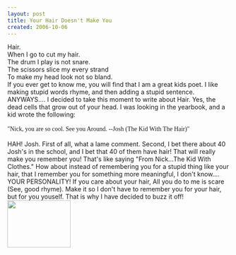 ```yaml
---
layout: post
title: Your Hair Doesn't Make You
created: 2006-10-06
---
```

<p>Hair.<br />
	When I go to cut my hair.<br />
	The drum I play is not snare.<br />
	The scissors slice my every strand<br />
	To make my head look not so bland.<br />
	If you ever get to know me, you will find that I am a great kids poet. I like making stupid words rhyme, and then adding a stupid sentence. ANYWAYS.... I decided to take this moment to write about Hair. Yes, the dead cells that grow out of your head. I was looking in the yearbook, and a kid wrote the following:<br />
	<br />
	<span style="font-family:lucida grande;">&quot;Nick, you are so cool. See you Around. --Josh (The Kid With The Hair)&quot;</span><br />
	<br />
	HAH! Josh. First of all, what a lame comment. Second, I bet there about 40 Josh&#39;s in the school, and I bet that 40 of them have hair! That will really make you remember you! That&#39;s like saying &quot;From Nick...The Kid With Clothes.&quot; How about instead of remembering you for a stupid thing like your hair, that I remember you for something more meaningful, I don&#39;t know.... YOUR PERSONALITY! If you care about your hair, All you do to me is scare (See, good rhyme). Make it so I don&#39;t have to remember you for your hair, but for you youself. That is why I have decided to buzz it off!<br />
	<a href="http://stocchero.net/sites/default/files/sites/default/files/blogger_importer/1600/Photo%252040.1.jpg" onblur="try {parent.deselectBloggerImageGracefully();} catch(e) {}"><img alt="" border="0" src="http://stocchero.net/sites/default/files/sites/default/files/blogger_importer/400/Photo%252040.0.jpg" style="cursor: pointer; width: 143px; height: 107px;" /></a><br />
	<br />
	&nbsp;</p>
